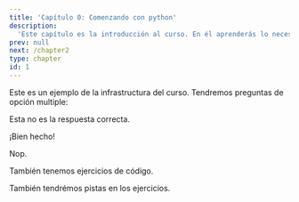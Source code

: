 ```yaml
---
title: 'Capítulo 0: Comenzando con python'
description:
  'Este capítulo es la introducción al curso. En él aprenderás lo necesario para comenzar a programar en python.'
prev: null
next: /chapter2
type: chapter
id: 1
---
```


<exercise id="1" title="Introduction" type="slides">

<slides source="chapter1_01_introduction">
</slides>

</exercise>

<exercise id="2" title="Getting Started">

Este es un ejemplo de la infrastructura del curso. Tendremos preguntas de opción multiple:

<choice>
<opt text="Respuesta 1">

Esta no es la respuesta correcta.

</opt>

<opt text="Respuesta 2" correct="true">

¡Bien hecho!

</opt>

<opt text="Respuesta 3">

Nop.

</opt>
</choice>

</exercise>

<exercise id="3" title="First steps">

También tenemos ejercicios de código. 

<codeblock id="01_03">

También tendrémos pistas en los ejercicios.

</codeblock>

</exercise>
